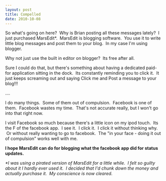 ```yaml
---
layout: post
title: Compelled
date: 2010-10-08
---
```


<p>So what's going on here?  Why is Brian posting all these messages lately?  I just purchased MarsEdit*.  MarsEdit is blogging software.  You use it to write little blog messages and post them to your blog.  In my case I'm using blogger.</p><p>Why not just use the built in editor on blogger?  Its free after all.</p><p>Sure I could do that, but there's something about having a dedicated paid-for application sitting in the dock.  Its constantly reminding you to click it.  It just keeps screaming out and saying Click me and Post a message to your blog!!!</p><p>....</p><p>I do many things.  Some of them out of compulsion.  Facebook is one of them.  Facebook wastes my time.  That's not accurate really, but I won't go into that right now.</p><p>I visit Facebook so much because there's a little icon on my ipod touch.  Its the F of the facebook app.  I see it.  I click it.  I click it without thinking why.  Or without really wanting to go to facebook.  The "in your face - doing it out of compulsion" works well with me.</p><p><strong>I hope MarsEdit can do for blogging what the facebook app did for status updates.</strong></p><p><em>*I was using a pirated version of MarsEdit for a little while.  I felt so guilty about it I hardly ever used it.  I decided that I'd chunk down the money and actually purchase it.  My conscience is now cleared.</em></p>
